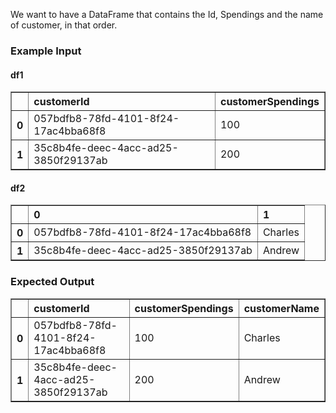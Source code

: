 We want to have a DataFrame that contains the Id, Spendings and the name of customer, in that order.
<h3> Example Input</h3>
<h4> df1</h4>
<div><style scoped>    .dataframe tbody tr th:only-of-type {        vertical-align: middle;    }    .dataframe tbody tr th {        vertical-align: top;    }    .dataframe thead th {        text-align: left;    }</style><table border="1" class="dataframe">  <thead>    <tr style="text-align: right;">      <th></th>      <th>customerId</th>      <th>customerSpendings</th>    </tr>  </thead>  <tbody>    <tr>      <th>0</th>      <td>057bdfb8-78fd-4101-8f24-17ac4bba68f8</td>      <td>100</td>    </tr>    <tr>      <th>1</th>      <td>35c8b4fe-deec-4acc-ad25-3850f29137ab</td>      <td>200</td>    </tr>  </tbody></table></div>

<h4> df2</h4>
<div><style scoped>    .dataframe tbody tr th:only-of-type {        vertical-align: middle;    }    .dataframe tbody tr th {        vertical-align: top;    }    .dataframe thead th {        text-align: left;    }</style><table border="1" class="dataframe">  <thead>    <tr style="text-align: right;">      <th></th>      <th>0</th>      <th>1</th>    </tr>  </thead>  <tbody>    <tr>      <th>0</th>      <td>057bdfb8-78fd-4101-8f24-17ac4bba68f8</td>      <td>Charles</td>    </tr>    <tr>      <th>1</th>      <td>35c8b4fe-deec-4acc-ad25-3850f29137ab</td>      <td>Andrew</td>    </tr>  </tbody></table></div>

<h3> Expected Output</h3>
<div><style scoped>    .dataframe tbody tr th:only-of-type {        vertical-align: middle;    }    .dataframe tbody tr th {        vertical-align: top;    }    .dataframe thead th {        text-align: left;    }</style><table border="1" class="dataframe">  <thead>    <tr style="text-align: right;">      <th></th>      <th>customerId</th>      <th>customerSpendings</th>      <th>customerName</th>    </tr>  </thead>  <tbody>    <tr>      <th>0</th>      <td>057bdfb8-78fd-4101-8f24-17ac4bba68f8</td>      <td>100</td>      <td>Charles</td>    </tr>    <tr>      <th>1</th>      <td>35c8b4fe-deec-4acc-ad25-3850f29137ab</td>      <td>200</td>      <td>Andrew</td>    </tr>  </tbody></table></div>